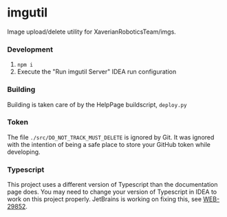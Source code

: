 # imgutil
Image upload/delete utility for XaverianRoboticsTeam/imgs.

### Development
1. `npm i`
2. Execute the "Run imgutil Server" IDEA run configuration

### Building
Building is taken care of by the HelpPage buildscript, `deploy.py`

### Token
The file `./src/DO_NOT_TRACK_MUST_DELETE` is ignored by Git. It was ignored with the intention of being a safe place to store your GitHub token while developing.

### Typescript
This project uses a different version of Typescript than the documentation page does. You may need to change your version of Typescript in IDEA to work on this project properly. JetBrains is working on fixing this, see [WEB-29852](https://youtrack.jetbrains.com/issue/WEB-29852/Support-several-TypeScript-versions-in-one-project).

